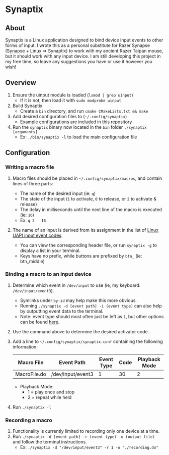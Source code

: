 # Synaptix

## About
Synaptix is a Linux application designed to bind device input events to other forms of input. 
I wrote this as a personal substitute for Razer Synapse (Synapse + Linux => Synaptix) to work with my ancient Razer Taipan mouse, but it should work with any input device. I am still developing this project in my free time, so leave any suggestions you have or use it however you wish!

## Overview
1. Ensure the uinput module is loaded (`lsmod | grep uinput`)
    * If it is not, then load it with `sudo modprobe uinput`
1. Build Synaptix
    * Create a `bin` directory, and run `cmake CMakeLists.txt && make`
1. Add desired configuration files to (`~/.config/synaptix`)
    * Example configurations are included in this repository
1. Run the `synaptix` binary now located in the `bin` folder `./synaptix [arguments]`
    * Ex: `./bin/synaptix -l` to load the main configuration file

## Configuration
### Writing a macro file
1. Macro files should be placed in `~/.config/synaptix/macros`, and contain lines of three parts:
    * The name of the desired input (ie: `q`)
    * The state of the input (`1` to activate, `0` to release, or `2` to activate & release)
    * The delay in milliseconds until the next line of the macro is executed (ie: `16`)
    * Ex: `q 2   16`

1. The name of an input is derived from its assignment in the list of [Linux UAPI input event codes](https://github.com/torvalds/linux/blob/master/include/uapi/linux/input-event-codes.h).
    * You can view the corresponding header file, or run `synaptix -g` to display a list in your terminal.
    * Keys have no prefix, while buttons are prefixed by `btn_` (ie: btn_middle)

### Binding a macro to an input device
1. Determine which event in `/dev/input` to use (ie, my keyboard: `/dev/input/event3`).
    * Symlinks under `by-id` may help make this more obvious.
    * Running `./synaptix -d [event path] -i (event type)` can also help by outputting event data to the terminal.
    * Note: event type should most often just be left as `1`, but other options can be found [here](https://github.com/torvalds/linux/blob/dbfa18c5d7695766f24c0c140204e1f8c921fb95/include/uapi/linux/input-event-codes.h#L39).

1. Use the command above to determine the desired activator code.
1. Add a line to `~/.config/synaptix/synaptix.conf` containing the following information:

    | Macro File    | Event Path        | Event Type | Code | Playback Mode |
    | ------------- | ----------------- | ---------- | ---- | ------------- |
    | MacroFile.do  | /dev/input/event3 | 1          | 30   | 2             |

    * Playback Mode:
        * 1 = play once and stop
        * 2 = repeat while held

1. Run `./synaptix -l`

### Recording a macro
1. Functionality is currently limited to recording only one device at a time.
1. Run `./synaptix -d [event path] -r (event type) -o (output file)` and follow the terminal instructions.
    * Ex: `./synaptix -d "/dev/input/event3" -r 1 -o "./recording.do"`
